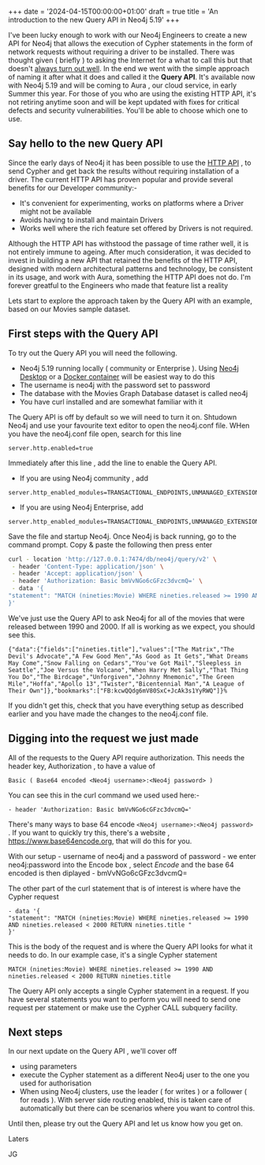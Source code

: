 +++
date = '2024-04-15T00:00:00+01:00'
draft = true
title = 'An introduction to the new Query API in Neo4j 5.19'
+++

I've been lucky enough to work with our Neo4j Engineers to create a new API for Neo4j that allows the execution of Cypher statements in the form of network requests without requiring a driver to be installed. There was thought given ( briefly ) to asking the Internet for a what to call this but that doesn't [always turn out well](https://en.wikipedia.org/wiki/Boaty_McBoatface#Naming). In the end we went with the simple approach of naming it after what it does and called it the **Query API**. It's available now with Neo4j 5.19 and will be coming to Aura , our cloud service, in early Summer this year.  For those of you who are using the existing HTTP API, it's not retiring anytime soon and will be kept updated with fixes for critical defects and security vulnerabilities.  You'll be able to choose which one to use.

## Say hello to the new Query API
Since the early days of Neo4j it has been possible to use the [HTTP API](https://neo4j.com/docs/http-api/current/) , to send Cypher and get back the results without requiring installation of a driver.  The current HTTP API has proven popular and provide several benefits for our Developer community:-

- It's convenient for experimenting, works on platforms where a Driver might not be available
- Avoids having to install and maintain Drivers
- Works well where the rich feature set offered by Drivers is not required.

 Although the HTTP API has withstood the passage of time rather well, it is not entirely immune to ageing.   After much consideration, it was decided to invest in building a new API that retained the benefits of the HTTP API, designed with modern architectural patterns and technology, be consistent in its usage, and work with Aura, something the HTTP API does not do. I'm forever greatful to the Engineers who made that feature list a reality
 
Lets start to explore the approach taken by the Query API with an example, based on our Movies sample dataset.


## First steps with the Query API

To try out the Query API you will need the following.

- Neo4j 5.19 running locally ( community or Enterprise ). Using [Neo4j Desktop](https://neo4j.com/download/) or a [Docker container](https://neo4j.com/docs/operations-manual/current/docker/) will be easiest way to do this
- The username is neo4j with the password set to password
- The database with the Movies Graph Database dataset is called neo4j
- You have curl installed and are somewhat familiar with it

The Query API is off by default so we will need to turn it on.  Shtudown Neo4j and use your favourite text editor to open the neo4j.conf file.  WHen you have the neo4j.conf file open, search for this line

```TEXT
server.http.enabled=true
```
Immediately after this line , add the line to enable the Query API.

- If you are using Neo4j community , add  

```TEXT
server.http_enabled_modules=TRANSACTIONAL_ENDPOINTS,UNMANAGED_EXTENSIONS,BROWSER,QUERY_API_ENDPOINTS
```

- If you are using Neo4j Enterprise, add

```TEXT
server.http_enabled_modules=TRANSACTIONAL_ENDPOINTS,UNMANAGED_EXTENSIONS,BROWSER,ENTERPRISE_MANAGEMENT_ENDPOINTS,QUERY_API_ENDPOINTS
```

Save the file and startup Neo4j.  Once Neo4j is back running, go to the command prompt. Copy & paste the following then press enter

```BASH
curl - location 'http://127.0.0.1:7474/db/neo4j/query/v2' \
 - header 'Content-Type: application/json' \
 - header 'Accept: application/json' \
 - header 'Authorization: Basic bmVvNGo6cGFzc3dvcmQ=' \
 - data '{
"statement": "MATCH (nineties:Movie) WHERE nineties.released >= 1990 AND nineties.released < 2000 RETURN nineties.title "
}'
```

We've just use the Query API to ask Neo4j for all of the movies that were released between 1990 and 2000.  If all is working as we expect, you should see this.

```text
{"data":{"fields":["nineties.title"],"values":["The Matrix","The Devil's Advocate","A Few Good Men","As Good as It Gets","What Dreams May Come","Snow Falling on Cedars","You've Got Mail","Sleepless in Seattle","Joe Versus the Volcano","When Harry Met Sally","That Thing You Do","The Birdcage","Unforgiven","Johnny Mnemonic","The Green Mile","Hoffa","Apollo 13","Twister","Bicentennial Man","A League of Their Own"]},"bookmarks":["FB:kcwQQdg6mV80SxC+JcAk3s1YyRWQ"]}%
```

If you didn't get this, check that you have everything setup as described earlier and you have made the changes to the neo4j.conf file. 

## Digging into the request we just made

All of the requests to the Query API require authorization. This needs the header key, Authorization , to have a value of 

```Basic ( Base64 encoded <Neo4j username>:<Neo4j password> )```

You can see this in the curl command we used used here:-

```TEXT
- header 'Authorization: Basic bmVvNGo6cGFzc3dvcmQ='
```
There's many ways to base 64 encode  ```<Neo4j username>:<Neo4j password> ``` .  If you want to quickly try this, there's a website , <https://www.base64encode.org>, that will do this for you.

With our setup - username of neo4j and a password of password -  we enter neo4j:password into the Encode box , select *Encode* and the base 64 encoded is then diplayed -   bmVvNGo6cGFzc3dvcmQ=

The other part of the curl statement that is of interest is where have the Cypher request

```
- data '{
"statement": "MATCH (nineties:Movie) WHERE nineties.released >= 1990 AND nineties.released < 2000 RETURN nineties.title "
}'
```
This is the body of the request and is where the Query API looks for what it needs to do. In our example case, it's a single Cypher statement

```TEXT 
MATCH (nineties:Movie) WHERE nineties.released >= 1990 AND nineties.released < 2000 RETURN nineties.title
```

The Query API only accepts a single Cypher statement in a request. If you have several statements you want to perform you will need to send one request per statement or make use the Cypher CALL subquery facility.


## Next steps
In our next update on the Query API , we'll cover off
- using parameters
- execute the Cypher statement as a different Neo4j user to the one you used for authorisation
- When using Neo4j clusters, use the leader ( for writes ) or a follower ( for reads ). With server side routing enabled, this is taken care of automatically but there can be scenarios where you want to control this.

Until then, please try out the Query API and let us know how you get on.

Laters

JG
